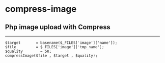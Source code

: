 # compress-image

## Php image upload with Compress

---------------------------------

``` 
$target 	  = basename($_FILES['image']['name']);
$file 		  = $_FILES['image']['tmp_name'];
$quality 		= 50;
compressImage($file , $target , $quality);
``` 
